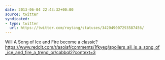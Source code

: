 ```yaml
---
date: 2013-06-04 22:43:32+00:00
source: twitter
syndicated:
- type: twitter
  url: https://twitter.com/roytang/statuses/342049007293587456/
---
```


Will A Song of Ice and Fire become a classic? https://www.reddit.com/r/asoiaf/comments/1fkyeg/spoilers_all_is_a_song_of_ice_and_fire_a_trend_or/cabbql2?context=3